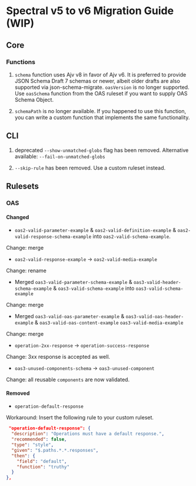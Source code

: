 # Spectral v5 to v6 Migration Guide (WIP)

## Core

### Functions

1. `schema` function uses Ajv v8 in favor of Ajv v6. It is preferred to provide JSON Schema Draft 7 schemas or newer, albeit older drafts are also supported via json-schema-migrate.
   `oasVersion` is no longer supported. Use `oasSchema` function from the OAS ruleset if you want to supply OAS Schema Object.

2. `schemaPath` is no longer available. If you happened to use this function, you can write a custom function that implements the same functionality.

## CLI

1. deprecated `--show-unmatched-globs` flag has been removed. Alternative available: `--fail-on-unmatched-globs`

2. `--skip-rule` has been removed. Use a custom ruleset instead.

## Rulesets

### OAS

#### Changed

- `oas2-valid-parameter-example` & `oas2-valid-definition-example` & `oas2-valid-response-schema-example` into `oas2-valid-schema-example`.

Change: merge

- `oas2-valid-response-example` -> `oas2-valid-media-example`

Change: rename

- Merged `oas3-valid-parameter-schema-example` & `oas3-valid-header-schema-example` & `oas3-valid-schema-example` into `oas3-valid-schema-example`

Change: merge

- Merged `oas3-valid-oas-parameter-example` & `oas3-valid-oas-header-example` & `oas3-valid-oas-content-example` `oas3-valid-media-example`

Change: merge

- `operation-2xx-response` -> `operation-success-response`

Change: 3xx response is accepted as well.

- `oas3-unused-components-schema` -> `oas3-unused-component`

Change: all reusable `components` are now validated.

#### Removed

- `operation-default-response`

Workaround: Insert the following rule to your custom ruleset.

```json
 "operation-default-response": {
  "description": "Operations must have a default response.",
  "recommended": false,
  "type": "style",
  "given": "$.paths.*.*.responses",
  "then": {
    "field": "default",
    "function": "truthy"
  }
},
```
